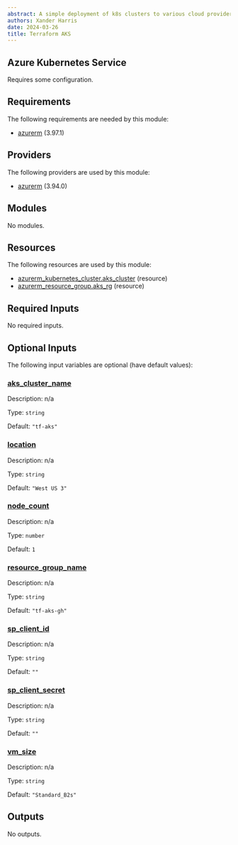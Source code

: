 ```yaml
---
abstract: A simple deployment of k8s clusters to various cloud providers.
authors: Xander Harris
date: 2024-03-26
title: Terraform AKS
---
```


## Azure Kubernetes Service

Requires some configuration.

<!-- markdownlint-disable -->
<!-- BEGIN_TF_DOCS -->
## Requirements

The following requirements are needed by this module:

- [azurerm](https://registry.terraform.io/providers/hashicorp/azurerm/latest) (3.97.1)

## Providers

The following providers are used by this module:

- [azurerm](https://registry.terraform.io/providers/hashicorp/azurerm/latest) (3.94.0)

## Modules

No modules.

## Resources

The following resources are used by this module:

- [azurerm_kubernetes_cluster.aks_cluster](https://registry.terraform.io/providers/hashicorp/azurerm/3.97.1/docs/resources/kubernetes_cluster) (resource)
- [azurerm_resource_group.aks_rg](https://registry.terraform.io/providers/hashicorp/azurerm/3.97.1/docs/resources/resource_group) (resource)

## Required Inputs

No required inputs.

## Optional Inputs

The following input variables are optional (have default values):

### <a name="input_aks_cluster_name"></a> [aks\_cluster\_name](#input\_aks\_cluster\_name)

Description: n/a

Type: `string`

Default: `"tf-aks"`

### <a name="input_location"></a> [location](#input\_location)

Description: n/a

Type: `string`

Default: `"West US 3"`

### <a name="input_node_count"></a> [node\_count](#input\_node\_count)

Description: n/a

Type: `number`

Default: `1`

### <a name="input_resource_group_name"></a> [resource\_group\_name](#input\_resource\_group\_name)

Description: n/a

Type: `string`

Default: `"tf-aks-gh"`

### <a name="input_sp_client_id"></a> [sp\_client\_id](#input\_sp\_client\_id)

Description: n/a

Type: `string`

Default: `""`

### <a name="input_sp_client_secret"></a> [sp\_client\_secret](#input\_sp\_client\_secret)

Description: n/a

Type: `string`

Default: `""`

### <a name="input_vm_size"></a> [vm\_size](#input\_vm\_size)

Description: n/a

Type: `string`

Default: `"Standard_B2s"`

## Outputs

No outputs.
<!-- END_TF_DOCS -->
